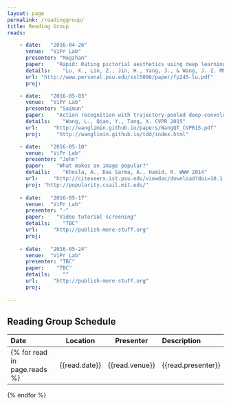 ```yaml
---
layout: page
permalink: /readinggroup/
title: Reading Group
reads:

    - date:   "2016-04-26"
      venue:  "ViPr Lab"
      presenter: "Magzhan"
      paper:    "Rapid: Rating pictorial aesthetics using deep learning"
      details:    "Lu, X., Lin, Z., Jin, H., Yang, J., & Wang, J. Z. MM 2014"  
	  url: "http://www.personal.psu.edu/xxl5086/paper/fp245-lu.pdf"
	  proj:

    - date:   "2016-05-03"
      venue:  "ViPr Lab"
      presenter: "Saimun"
      paper:    "Action recognition with trajectory-pooled deep-convolutional descriptors"
      details:    "Wang, L., Qiao, Y., Tang, X. CVPR 2015"
      url:     "http://wanglimin.github.io/papers/WangQT_CVPR15.pdf"
      proj:     "http://wanglimin.github.io/tdd/index.html"

    - date:   "2016-05-10"
      venue:  "ViPr Lab"
      presenter: "John"
      paper:    "What makes an image popular?"
      details:    "Khosla, A., Das Sarma, A., Hamid, R. WWW 2014"
      url:     "http://citeseerx.ist.psu.edu/viewdoc/download?doi=10.1.1.464.6890&rep=rep1&type=pdf"
	  proj: "http://popularity.csail.mit.edu/"
        
    - date:   "2016-05-17"
      venue:  "ViPr Lab"
      presenter: "-"
      paper:    "Video tutorial screening"
      details:    "TBC"
      url:     "http://publish-more-stuff.org"
      proj:
	  
    - date:   "2016-05-24"
      venue:  "ViPr Lab"
      presenter: "TBC"
      paper:    "TBC"
      details:    ""
      url:     "http://publish-more-stuff.org"   
      proj:
	  
---
```


## Reading Group Schedule

| Date | Location | Presenter | Description |
|:-|:-:|:-:|:- 
{% for read in page.reads %}| {{read.date}} | {{read.venue}} | {{read.presenter}} | [{{read.paper}}]({{read.url}}){:target="_blank"}<br>{{read.details}} {% if read.proj %} <br>[Project page]({{read.proj}}) {% endif %} | 
{% endfor %}

